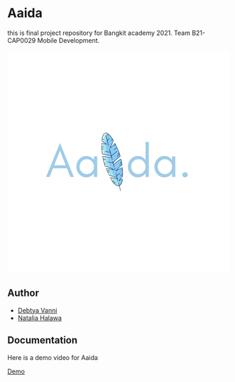 # Aaida
this is final project repository for Bangkit academy 2021. Team B21-CAP0029 Mobile Development.

![alt text](https://github.com/debetya/Castone-App/blob/main/app/src/main/res/drawable/splashscreen.png)

## Author
* [Debtya Vanni](https://github.com/debetya)
* [Natalia Halawa](https://github.com/NataliaGoHeadDevelop)

## Documentation
Here is a demo video for Aaida

[Demo](https://drive.google.com/drive/u/0/folders/1pR65mooNnxSUtqXau4jlK12_bI8ZYaw_)
